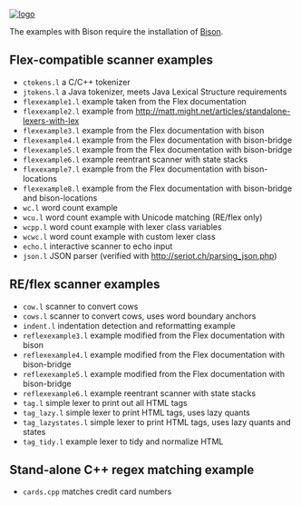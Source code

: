[![logo][logo-url]][reflex-url]

The examples with Bison require the installation of [Bison][bison-url].

Flex-compatible scanner examples
--------------------------------

- `ctokens.l` a C/C++ tokenizer
- `jtokens.l` a Java tokenizer, meets Java Lexical Structure requirements
- `flexexample1.l` example taken from the Flex documentation
- `flexexample2.l` example from <http://matt.might.net/articles/standalone-lexers-with-lex>
- `flexexample3.l` example from the Flex documentation with bison
- `flexexample4.l` example from the Flex documentation with bison-bridge
- `flexexample5.l` example from the Flex documentation with bison-bridge
- `flexexample6.l` example reentrant scanner with state stacks
- `flexexample7.l` example from the Flex documentation with bison-locations
- `flexexample8.l` example from the Flex documentation with bison-bridge and bison-locations
- `wc.l` word count example
- `wcu.l` word count example with Unicode matching (RE/flex only)
- `wcpp.l` word count example with lexer class variables
- `wcwc.l` word count example with custom lexer class
- `echo.l` interactive scanner to echo input
- `json.l` JSON parser (verified with <http://seriot.ch/parsing_json.php>)

RE/flex scanner examples
------------------------

- `cow.l` scanner to convert cows
- `cows.l` scanner to convert cows, uses word boundary anchors
- `indent.l` indentation detection and reformatting example
- `reflexexample3.l` example modified from the Flex documentation with bison
- `reflexexample4.l` example modified from the Flex documentation with bison-bridge
- `reflexexample5.l` example modified from the Flex documentation with bison-bridge
- `reflexexample6.l` example reentrant scanner with state stacks
- `tag.l` simple lexer to print out all HTML tags
- `tag_lazy.l` simple lexer to print HTML tags, uses lazy quants
- `tag_lazystates.l` simple lexer to print HTML tags, uses lazy quants and states
- `tag_tidy.l` example lexer to tidy and normalize HTML

Stand-alone C++ regex matching example
--------------------------------------

- `cards.cpp` matches credit card numbers

[logo-url]: https://www.genivia.com/images/reflex-logo.png
[reflex-url]: https://www.genivia.com/get-reflex.html
[manual-url]: https://www.genivia.com/doc/reflex/html
[bison-url]: http://dinosaur.compilertools.net/#bison

